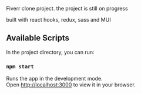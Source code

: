 Fiverr clone project.
the project is still on progress 

 built with react hooks, redux, sass and MUI




## Available Scripts

In the project directory, you can run:

### `npm start`

Runs the app in the development mode.\
Open [http://localhost:3000](http://localhost:3000) to view it in your browser.

